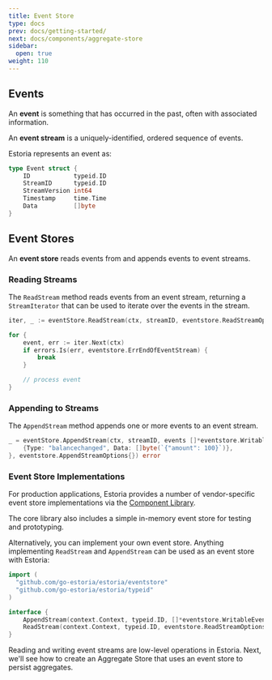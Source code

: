 ```yaml
---
title: Event Store
type: docs
prev: docs/getting-started/
next: docs/components/aggregate-store
sidebar:
  open: true
weight: 110
---
```


## Events

An **event** is something that has occurred in the past, often with associated information.

An **event stream** is a uniquely-identified, ordered sequence of events.

Estoria represents an event as:

```go
type Event struct {
	ID            typeid.ID
	StreamID      typeid.ID
	StreamVersion int64
	Timestamp     time.Time
	Data          []byte
}
```

## Event Stores

An **event store** reads events from and appends events to event streams.

### Reading Streams

The `ReadStream` method reads events from an event stream, returning a `StreamIterator` that can be used to iterate over the events in the stream.

```go
iter, _ := eventStore.ReadStream(ctx, streamID, eventstore.ReadStreamOptions{}) (StreamIterator, error)

for {
	event, err := iter.Next(ctx)
	if errors.Is(err, eventstore.ErrEndOfEventStream) {
		break
	}

	// process event
}
```

### Appending to Streams

The `AppendStream` method appends one or more events to an event stream.

```go
_ = eventStore.AppendStream(ctx, streamID, events []*eventstore.WritableEvent{
    {Type: "balancechanged", Data: []byte(`{"amount": 100}`)},
}, eventstore.AppendStreamOptions{}) error
```

### Event Store Implementations

For production applications, Estoria provides a number of vendor-specific event store implementations via the [Component Library](../../../component-library#event-stores).

The core library also includes a simple in-memory event store for testing and prototyping.

Alternatively, you can implement your own event store. Anything implementing `ReadStream` and `AppendStream` can be used as an event store with Estoria:

```go
import (
  "github.com/go-estoria/estoria/eventstore"
  "github.com/go-estoria/estoria/typeid"
)

interface {
    AppendStream(context.Context, typeid.ID, []*eventstore.WritableEvent, eventstore.AppendStreamOptions) error
    ReadStream(context.Context, typeid.ID, eventstore.ReadStreamOptions) (eventstore.StreamIterator, error)
}
```

Reading and writing event streams are low-level operations in Estoria. Next, we'll see how to create an Aggregate Store that uses an event store to persist aggregates.
